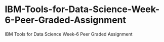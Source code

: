 # IBM-Tools-for-Data-Science-Week-6-Peer-Graded-Assignment
IBM Tools for Data Science Week-6 Peer Graded Assignment
